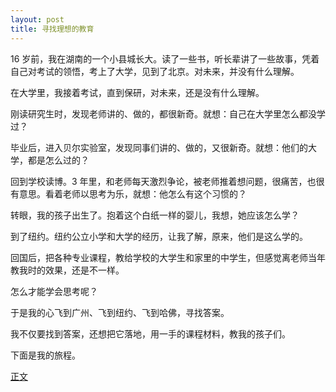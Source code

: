 ```yaml
---
layout: post
title: 寻找理想的教育
---
```


16 岁前，我在湖南的一个小县城长大。读了一些书，听长辈讲了一些故事，凭着自己对考试的领悟，考上了大学，见到了北京。对未来，并没有什么理解。

在大学里，我接着考试，直到保研，对未来，还是没有什么理解。

刚读研究生时，发现老师讲的、做的，都很新奇。就想：自己在大学里怎么都没学过？

毕业后，进入贝尔实验室，发现同事们讲的、做的，又很新奇。就想：他们的大学，都是怎么过的？

回到学校读博。3 年里，和老师每天激烈争论，被老师推着想问题，很痛苦，也很有意思。看着老师以思考为乐，就想：他怎么有这个习惯的？

转眼，我的孩子出生了。抱着这个白纸一样的婴儿，我想，她应该怎么学？

到了纽约。纽约公立小学和大学的经历，让我了解，原来，他们是这么学的。

回国后，把各种专业课程，教给学校的大学生和家里的中学生，但感觉离老师当年教我时的效果，还是不一样。

怎么才能学会思考呢？

于是我的心飞到广州、飞到纽约、飞到哈佛，寻找答案。

我不仅要找到答案，还想把它落地，用一手的课程材料，教我的孩子们。

下面是我的旅程。

[正文](pub/1-libra/1-zhao)

<!-- cd /Users/yishuai/Documents/GDrive-2/Website/book/book -->
<!-- jekyll serve --trace -->

<!-- cd /Users/yishuai/.gem/ruby/3.1.2/gems/web/webrick-1.7.0 -->
<!-- bundle add webrick -->